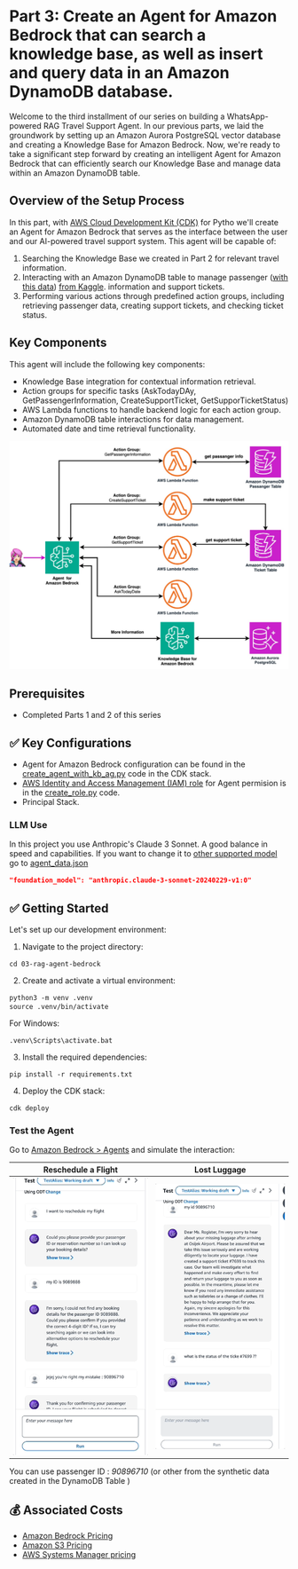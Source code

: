 # Part 3: Create an Agent for Amazon Bedrock that can search a knowledge base, as well as insert and query data in an Amazon DynamoDB database.

Welcome to the third installment of our series on building a WhatsApp-powered RAG Travel Support Agent. In our previous parts, we laid the groundwork by setting up an Amazon Aurora PostgreSQL vector database and creating a Knowledge Base for Amazon Bedrock. Now, we're ready to take a significant step forward by creating an intelligent Agent for Amazon Bedrock that can efficiently search our Knowledge Base and manage data within an Amazon DynamoDB table.

## Overview of the Setup Process

In this part, with [AWS Cloud Development Kit (CDK)](https://aws.amazon.com/cdk) for Pytho we'll create an Agent for Amazon Bedrock  that serves as the interface between the user and our AI-powered travel support system. This agent will be capable of:

1. Searching the Knowledge Base we created in Part 2 for relevant travel information.
2. Interacting with an Amazon DynamoDB table to manage passenger ([with this data](https://github.com/elizabethfuentes12/aws-customer-support-rag-agent-bedrock/blob/main/03-rag-agent-bedrock/lambdas/code/dynamodb_put_item_from_csv/dataset.csv)) [from Kaggle](https://www.kaggle.com/datasets/iamsouravbanerjee/airline-dataset). information and support tickets.
3. Performing various actions through predefined action groups, including retrieving passenger data, creating support tickets, and checking ticket status.

## Key Components

This agent will include the following key components:

- Knowledge Base integration for contextual information retrieval.
- Action groups for specific tasks (AskTodayDAy, GetPassengerInformation, CreateSupportTicket, GetSupporTicketStatus)
- AWS Lambda functions to handle backend logic for each action group.
- Amazon DynamoDB table interactions for data management.
- Automated date and time retrieval functionality. 

![Digrama parte 1](03_agent.jpg)

## Prerequisites

- Completed Parts 1 and 2 of this series

## ✅ Key Configurations

- Agent for Amazon Bedrock configuration can be found in the [create_agent_with_kb_ag.py](https://github.com/elizabethfuentes12/aws-customer-support-rag-agent-bedrock/blob/main/03-rag-agent-bedrock/agent_bedrock/create_agent_with_kb_ag.py) code in the CDK stack.
- [AWS Identity and Access Management (IAM) role](https://docs.aws.amazon.com/bedrock/latest/userguide/knowledge-base-create.html#kb-create-security) for Agent permision is in the [create_role.py](https://github.com/elizabethfuentes12/aws-customer-support-rag-agent-bedrock/blob/main/03-rag-agent-bedrock/agent_role/create_role.py) code.
- Principal Stack. 

### LLM Use

In this project you use Anthropic's Claude 3 Sonnet. A good balance in speed and capabilities. If you want to change it to [other supported model](https://docs.aws.amazon.com/bedrock/latest/userguide/agents-supported.html) go to [agent_data.json](./rag_agent_bedrock/agent_data.json)


```json
"foundation_model": "anthropic.claude-3-sonnet-20240229-v1:0"
```


## ✅ Getting Started

Let's set up our development environment:

1. Navigate to the project directory:
```
cd 03-rag-agent-bedrock
```

2. Create and activate a virtual environment:
```
python3 -m venv .venv
source .venv/bin/activate
```
For Windows:
```
.venv\Scripts\activate.bat
```

3. Install the required dependencies:
```
pip install -r requirements.txt
```

4. Deploy the CDK stack:
```
cdk deploy
```

### Test the Agent

Go to [Amazon Bedrock > Agents](https://us-east-1.console.aws.amazon.com/bedrock/home?region=us-east-1#/agents) and simulate the interaction:

| Reschedule a Flight | Lost Luggage |
|-----------------|-----------------|
| ![alt text](reschedule_flight.gif) | ![alt text](ticket.gif) |

You can use passenger ID : *90896710* (or other from the synthetic data created in the DynamoDB Table )



## 💰 Associated Costs

- [Amazon Bedrock Pricing](https://aws.amazon.com/bedrock/pricing/)
- [Amazon S3 Pricing](https://aws.amazon.com/s3/pricing/)
- [AWS Systems Manager pricing](https://aws.amazon.com/systems-manager/pricing/)

